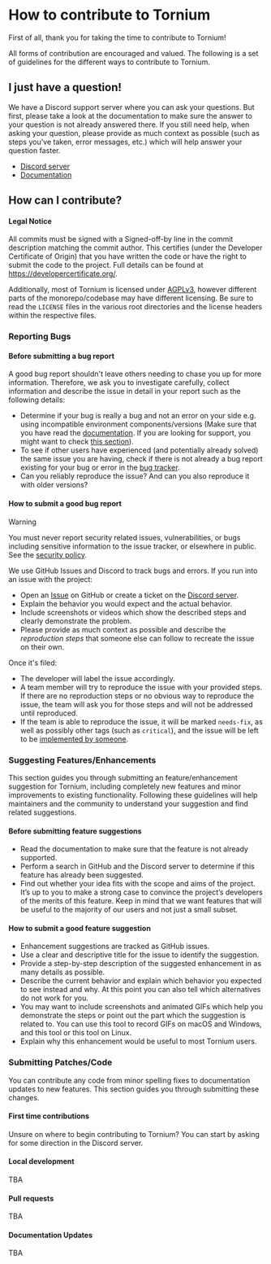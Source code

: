 # How to contribute to Tornium

First of all, thank you for taking the time to contribute to Tornium!

All forms of contribution are encouraged and valued. The following is a set of guidelines for the different ways to contribute to Tornium.

## I just have a question!
We have a Discord support server where you can ask your questions. But first, please take a look at the documentation to make sure the answer to your question is not already answered there. If you still need help, when asking your question, please provide as much context as possible (such as steps you've taken, error messages, etc.) which will help answer your question faster.

- [Discord server](https://discord.gg/pPcqTRTRyF)
- [Documentation](https://docs.tornium.com)

## How can I contribute?
#### Legal Notice
All commits must be signed with a Signed-off-by line in the commit description matching the commit author. This certifies (under the Developer Certificate of Origin) that you have written the code or have the right to submit the code to the project. Full details can be found at https://developercertificate.org/.

Additionally, most of Tornium is licensed under [AGPLv3](https://www.gnu.org/licenses/agpl-3.0.en.html), however different parts of the monorepo/codebase may have different licensing. Be sure to read the `LICENSE` files in the various root directories and the license headers within the respective files.

### Reporting Bugs
#### Before submitting a bug report
A good bug report shouldn't leave others needing to chase you up for more information. Therefore, we ask you to investigate carefully, collect information and describe the issue in detail in your report such as the following details:

- Determine if your bug is really a bug and not an error on your side e.g. using incompatible environment components/versions (Make sure that you have read the [documentation](). If you are looking for support, you might want to check [this section](#i-have-a-question)).
- To see if other users have experienced (and potentially already solved) the same issue you are having, check if there is not already a bug report existing for your bug or error in the [bug tracker](issues?q=label%3Abug).
- Can you reliably reproduce the issue? And can you also reproduce it with older versions?

#### How to submit a good bug report
> [!WARNING]
> You must never report security related issues, vulnerabilities, or bugs including sensitive information to the issue tracker, or elsewhere in public. See the [security policy](SECURITY.md).

We use GitHub Issues and Discord to track bugs and errors. If you run into an issue with the project:
- Open an [Issue](https://github.com/Tornium/tornium/) on GitHub or create a ticket on the [Discord server](https://discord.gg/pPcqTRTRyF).
- Explain the behavior you would expect and the actual behavior.
- Include screenshots or videos which show the described steps and clearly demonstrate the problem.
- Please provide as much context as possible and describe the *reproduction steps* that someone else can follow to recreate the issue on their own.

Once it's filed:
- The developer will label the issue accordingly.
- A team member will try to reproduce the issue with your provided steps. If there are no reproduction steps or no obvious way to reproduce the issue, the team will ask you for those steps and will not be addressed until reproduced.
- If the team is able to reproduce the issue, it will be marked `needs-fix`, as well as possibly other tags (such as `critical`), and the issue will be left to be [implemented by someone](#your-first-code-contribution).

### Suggesting Features/Enhancements
This section guides you through submitting an feature/enhancement suggestion for Tornium, including completely new features and minor improvements to existing functionality. Following these guidelines will help maintainers and the community to understand your suggestion and find related suggestions.
#### Before submitting feature suggestions
- Read the documentation to make sure that the feature is not already supported.
- Perform a search in GitHub and the Discord server to determine if this feature has already been suggested.
- Find out whether your idea fits with the scope and aims of the project. It’s up to you to make a strong case to convince the project’s developers of the merits of this feature. Keep in mind that we want features that will be useful to the majority of our users and not just a small subset.

#### How to submit a good feature suggestion
- Enhancement suggestions are tracked as GitHub issues.
- Use a clear and descriptive title for the issue to identify the suggestion.
- Provide a step-by-step description of the suggested enhancement in as many details as possible.
- Describe the current behavior and explain which behavior you expected to see instead and why. At this point you can also tell which alternatives do not work for you.
- You may want to include screenshots and animated GIFs which help you demonstrate the steps or point out the part which the suggestion is related to. You can use this tool to record GIFs on macOS and Windows, and this tool or this tool on Linux.
- Explain why this enhancement would be useful to most Tornium users.

### Submitting Patches/Code
You can contribute any code from minor spelling fixes to documentation updates to new features. This section guides you through submitting these changes.

#### First time contributions
Unsure on where to begin contributing to Tornium? You can start by asking for some direction in the Discord server.

#### Local development
TBA

#### Pull requests
TBA

#### Documentation Updates
TBA
